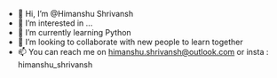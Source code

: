 - 👋 Hi, I’m @Himanshu Shrivansh
- 👀 I’m interested in ...
- 🌱 I’m currently learning Python
- 💞️ I’m looking to collaborate with new people to learn together
- 📫 You can reach me on himanshu.shrivansh@outlook.com or insta : himanshu_shrivansh

<!---
Hshrivansh/Hshrivansh is a ✨ special ✨ repository because its `README.md` (this file) appears on your GitHub profile.
You can click the Preview link to take a look at your changes.
--->
